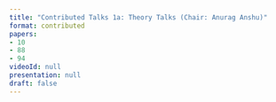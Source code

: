 ```yaml
---
title: "Contributed Talks 1a: Theory Talks (Chair: Anurag Anshu)"
format: contributed
papers:
- 10
- 88
- 94
videoId: null
presentation: null
draft: false
---
```

